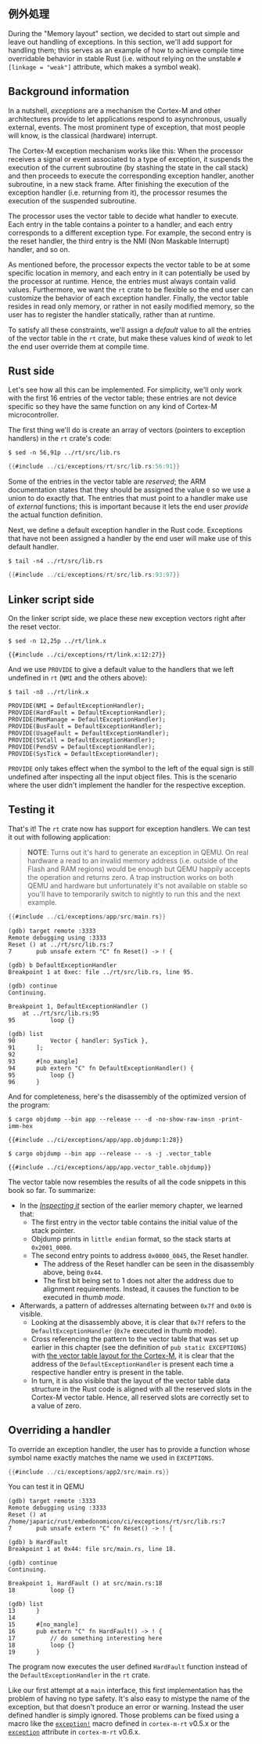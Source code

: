 <!-- # Exception handling -->

## 例外処理

During the "Memory layout" section, we decided to start out simple and leave out handling of
exceptions. In this section, we'll add support for handling them; this serves as an example of
how to achieve compile time overridable behavior in stable Rust (i.e. without relying on the
unstable `#[linkage = "weak"]` attribute, which makes a symbol weak).

## Background information

In a nutshell, *exceptions* are a mechanism the Cortex-M and other architectures provide to let
applications respond to asynchronous, usually external, events. The most prominent type of exception,
that most people will know, is the classical (hardware) interrupt.

The Cortex-M exception mechanism works like this:
When the processor receives a signal or event associated to a type of exception, it suspends
the execution of the current subroutine (by stashing the state in the call stack) and then proceeds
to execute the corresponding exception handler, another subroutine, in a new stack frame. After
finishing the execution of the exception handler (i.e. returning from it), the processor resumes the
execution of the suspended subroutine.

The processor uses the vector table to decide what handler to execute. Each entry in the table
contains a pointer to a handler, and each entry corresponds to a different exception type. For
example, the second entry is the reset handler, the third entry is the NMI (Non Maskable Interrupt)
handler, and so on.

As mentioned before, the processor expects the vector table to be at some specific location in memory,
and each entry in it can potentially be used by the processor at runtime. Hence, the entries must always
contain valid values. Furthermore, we want the `rt` crate to be flexible so the end user can customize the
behavior of each exception handler. Finally, the vector table resides in read only memory, or rather in not
easily modified memory, so the user has to register the handler statically, rather than at runtime.

To satisfy all these constraints, we'll assign a *default* value to all the entries of the vector
table in the `rt` crate, but make these values kind of *weak* to let the end user override them
at compile time.

## Rust side

Let's see how all this can be implemented. For simplicity, we'll only work with the first 16 entries
of the vector table; these entries are not device specific so they have the same function on any
kind of Cortex-M microcontroller.

The first thing we'll do is create an array of vectors (pointers to exception handlers) in the
`rt` crate's code:

``` console
$ sed -n 56,91p ../rt/src/lib.rs
```

``` rust
{{#include ../ci/exceptions/rt/src/lib.rs:56:91}}
```

Some of the entries in the vector table are *reserved*; the ARM documentation states that they
should be assigned the value `0` so we use a union to do exactly that. The entries that must point
to a handler make use of *external* functions; this is important because it lets the end user
*provide* the actual function definition.

Next, we define a default exception handler in the Rust code. Exceptions that have not been assigned
a handler by the end user will make use of this default handler.

``` console
$ tail -n4 ../rt/src/lib.rs
```

``` rust
{{#include ../ci/exceptions/rt/src/lib.rs:93:97}}
```

## Linker script side

On the linker script side, we place these new exception vectors right after the reset vector.

``` console
$ sed -n 12,25p ../rt/link.x
```

``` text
{{#include ../ci/exceptions/rt/link.x:12:27}}
```

And we use `PROVIDE` to give a default value to the handlers that we left undefined in `rt` (`NMI`
and the others above):

``` console
$ tail -n8 ../rt/link.x
```

``` text
PROVIDE(NMI = DefaultExceptionHandler);
PROVIDE(HardFault = DefaultExceptionHandler);
PROVIDE(MemManage = DefaultExceptionHandler);
PROVIDE(BusFault = DefaultExceptionHandler);
PROVIDE(UsageFault = DefaultExceptionHandler);
PROVIDE(SVCall = DefaultExceptionHandler);
PROVIDE(PendSV = DefaultExceptionHandler);
PROVIDE(SysTick = DefaultExceptionHandler);
```

`PROVIDE` only takes effect when the symbol to the left of the equal sign is still undefined after
inspecting all the input object files. This is the scenario where the user didn't implement the
handler for the respective exception.

## Testing it

That's it! The `rt` crate now has support for exception handlers. We can test it out with following
application:

> **NOTE**: Turns out it's hard to generate an exception in QEMU. On real
> hardware a read to an invalid memory address (i.e. outside of the Flash and
> RAM regions) would be enough but QEMU happily accepts the operation and
> returns zero. A trap instruction works on both QEMU and hardware but
> unfortunately it's not available on stable so you'll have to temporarily
> switch to nightly to run this and the next example.

``` rust
{{#include ../ci/exceptions/app/src/main.rs}}
```

``` console
(gdb) target remote :3333
Remote debugging using :3333
Reset () at ../rt/src/lib.rs:7
7       pub unsafe extern "C" fn Reset() -> ! {

(gdb) b DefaultExceptionHandler
Breakpoint 1 at 0xec: file ../rt/src/lib.rs, line 95.

(gdb) continue
Continuing.

Breakpoint 1, DefaultExceptionHandler ()
    at ../rt/src/lib.rs:95
95          loop {}

(gdb) list
90          Vector { handler: SysTick },
91      ];
92
93      #[no_mangle]
94      pub extern "C" fn DefaultExceptionHandler() {
95          loop {}
96      }
```

And for completeness, here's the disassembly of the optimized version of the program:

``` console
$ cargo objdump --bin app --release -- -d -no-show-raw-insn -print-imm-hex
```

``` text
{{#include ../ci/exceptions/app/app.objdump:1:28}}
```

``` console
$ cargo objdump --bin app --release -- -s -j .vector_table
```

``` text
{{#include ../ci/exceptions/app/app.vector_table.objdump}}
```

The vector table now resembles the results of all the code snippets in this book
  so far. To summarize:
- In the [_Inspecting it_] section of the earlier memory chapter, we learned
  that:
    - The first entry in the vector table contains the initial value of the
      stack pointer.
    - Objdump prints in `little endian` format, so the stack starts at
      `0x2001_0000`.
    - The second entry points to address `0x0000_0045`, the Reset handler.
        - The address of the Reset handler can be seen in the disassembly above,
          being `0x44`.
        - The first bit being set to 1 does not alter the address due to
          alignment requirements. Instead, it causes the function to be executed
          in _thumb mode_.
- Afterwards, a pattern of addresses alternating between `0x7f` and `0x00` is
  visible.
    - Looking at the disassembly above, it is clear that `0x7f` refers to the
      `DefaultExceptionHandler` (`0x7e` executed in thumb mode).
    - Cross referencing the pattern to the vector table that was set up earlier
      in this chapter (see the definition of `pub static EXCEPTIONS`) with [the
      vector table layout for the Cortex-M], it is clear that the address of the
      `DefaultExceptionHandler` is present each time a respective handler entry
      is present in the table.
    - In turn, it is also visible that the layout of the vector table data
      structure in the Rust code is aligned with all the reserved slots in the
      Cortex-M vector table. Hence, all reserved slots are correctly set to a
      value of zero.

[_Inspecting it_]: https://docs.rust-embedded.org/embedonomicon/memory-layout.html#inspecting-it
[the vector table layout for the Cortex-M]: https://developer.arm.com/docs/dui0552/latest/the-cortex-m3-processor/exception-model/vector-table

## Overriding a handler

To override an exception handler, the user has to provide a function whose symbol name exactly
matches the name we used in `EXCEPTIONS`.

``` rust
{{#include ../ci/exceptions/app2/src/main.rs}}
```

You can test it in QEMU

``` console
(gdb) target remote :3333
Remote debugging using :3333
Reset () at /home/japaric/rust/embedonomicon/ci/exceptions/rt/src/lib.rs:7
7       pub unsafe extern "C" fn Reset() -> ! {

(gdb) b HardFault
Breakpoint 1 at 0x44: file src/main.rs, line 18.

(gdb) continue
Continuing.

Breakpoint 1, HardFault () at src/main.rs:18
18          loop {}

(gdb) list
13      }
14
15      #[no_mangle]
16      pub extern "C" fn HardFault() -> ! {
17          // do something interesting here
18          loop {}
19      }
```

The program now executes the user defined `HardFault` function instead of the
`DefaultExceptionHandler` in the `rt` crate.

Like our first attempt at a `main` interface, this first implementation has the problem of having no
type safety. It's also easy to mistype the name of the exception, but that doesn't produce an error
or warning. Instead the user defined handler is simply ignored. Those problems can be fixed using a
macro like the [`exception!`] macro defined in `cortex-m-rt` v0.5.x or the
[`exception`] attribute in `cortex-m-rt` v0.6.x.

[`exception!`]: https://github.com/japaric/cortex-m-rt/blob/v0.5.1/src/lib.rs#L792
[`exception`]: https://github.com/rust-embedded/cortex-m-rt/blob/v0.6.3/macros/src/lib.rs#L254
